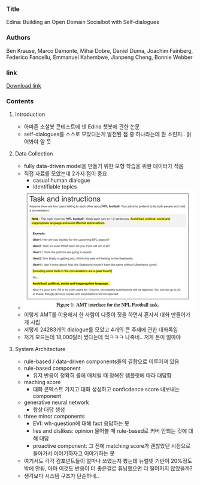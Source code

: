 ### Title
Edina: Building an Open Domain Socialbot with Self-dialogues

### Authors
Ben Krause, Marco Damonte, Mihai Dobre, Daniel Duma, Joachim Fainberg,
Federico Fancellu, Emmanuel Kahembwe, Jianpeng Cheng, Bonnie Webber

### link
[Download link](https://arxiv.org/pdf/1709.09816.pdf)

### Contents
1. Introduction
    - 아마존 소셜봇 콘테스트에 낸 Edina 챗봇에 관한 논문
    - self-dialogues를 스스로 모았다는게 발전된 점 중 하나라는데 뭔 소린지.. 읽어봐야 알 듯

1. Data Collection
    - fully data-driven model을 만들기 위한 모형 학습을 위한 데이터가 적음
    - 직접 자료를 모았는데 2가지 점이 중요
        - casual human dialogue
        - identifiable topics
    - ![image](../image/171014.png)
    - 이렇게 AMT를 이용해서 한 사람이 다중이 짓을 하면서 혼자서 대화 만들어가게 시킴
    - 저렇게 24283개의 dialogue를 모았고 4개의 큰 주제에 관한 대화록임
    - 저거 모으는데 18,000달러 썼다는데 엌ㅋㅋㅋ 나죽네.. 저게 돈이 얼마야

1. System Architecture
    - rule-based / data-driven components들의 결합으로 이루어져 있음
    - rule-based component
        - 유저 반응이 정확히 룰에 매치될 때 정해진 템플릿에 따라 대답함
    - maching score
        - 대화 콘텍스트 가지고 대화 생성하고 conficdence score 내보내는 component
    - generative neural network
        - 항상 대답 생성
    - three minor components
        - EVI: wh-question에 대해 fact 응답하는 봇
        - lies and dislikes: opinion 물어볼 때 rule-based로 커버 안되는 것에 대해 대답
        - proactive component: 그 전에 matching score가 괜찮았던 시점으로 돌아가서 이야기하자고 이야기하는 봇
    - 여기서도 각각 컴포넌트들이 얼마나 쓰였는지 봤는데 뉴럴넷 기반이 20%정도밖에 안됨, 아마 이것도 반응이 더 좋은걸로 튜닝했으면 더 떨어지지 않았을까?
    - 생각보다 시스템 구조가 단순하네..
    